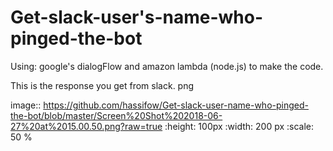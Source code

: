 # Get-slack-user's-name-who-pinged-the-bot

Using: google's dialogFlow and amazon lambda (node.js) to make the code.

This is the response you get from slack.
png

image:: https://github.com/hassifow/Get-slack-user-name-who-pinged-the-bot/blob/master/Screen%20Shot%202018-06-27%20at%2015.00.50.png?raw=true
   :height: 100px
   :width: 200 px
   :scale: 50 %

